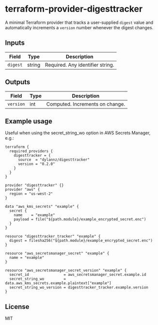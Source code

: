 # terraform-provider-digesttracker

A minimal Terraform provider that tracks a user-supplied `digest` value and automatically increments a `version` number whenever the digest changes.


## Inputs

| Field     | Type   | Description                      |
| --------- | ------ | -------------------------------- |
| `digest`  | string | Required. Any identifier string. |


## Outputs

| Field     | Type   | Description                      |
| --------- | ------ | -------------------------------- |
| `version` | int    | Computed. Increments on change.  |


## Example usage

Useful when using the secret_string_wo option in AWS Secrets Manager, e.g.:

```
terraform {
  required_providers {
    digesttracker = {
      source  = "dylannz/digesttracker"
      version = "0.2.0"
    }
  }
}

provider "digesttracker" {}
provider "aws" {
  region = "us-west-2"
}

data "aws_kms_secrets" "example" {
  secret {
    name    = "example"
    payload = file("${path.module}/example_encrypted_secret.enc")
  }
}

resource "digesttracker_tracker" "example" {
  digest = filesha256("${path.module}/example_encrypted_secret.enc")
}

resource "aws_secretsmanager_secret" "example" {
  name = "example"
}

resource "aws_secretsmanager_secret_version" "example" {
  secret_id                = aws_secretsmanager_secret.example.id
  secret_string_wo         = data.aws_kms_secrets.example.plaintext["example"]
  secret_string_wo_version = digesttracker_tracker.example.version
}
```


## License

MIT
